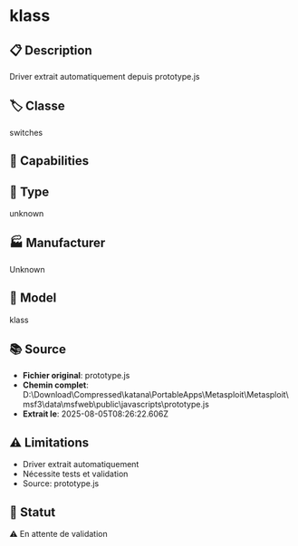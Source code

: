 # klass

## 📋 Description
Driver extrait automatiquement depuis prototype.js

## 🏷️ Classe
switches

## 🔧 Capabilities


## 📡 Type
unknown

## 🏭 Manufacturer
Unknown

## 📱 Model
klass

## 📚 Source
- **Fichier original**: prototype.js
- **Chemin complet**: D:\Download\Compressed\katana\PortableApps\Metasploit\Metasploit\msf3\data\msfweb\public\javascripts\prototype.js
- **Extrait le**: 2025-08-05T08:26:22.606Z

## ⚠️ Limitations
- Driver extrait automatiquement
- Nécessite tests et validation
- Source: prototype.js

## 🚀 Statut
⚠️ En attente de validation
